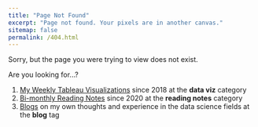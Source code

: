 ```yaml
---
title: "Page Not Found"
excerpt: "Page not found. Your pixels are in another canvas."
sitemap: false
permalink: /404.html
---
```


Sorry, but the page you were trying to view does not exist.  

Are you looking for...?  
1. [My Weekly Tableau Visualizations](https://yudong-94.github.io/personal-website/categories/#data-viz) since 2018 at the **data viz** category  
2. [Bi-monthly Reading Notes](https://yudong-94.github.io/personal-website/categories/#reading-notes) since 2020 at the **reading notes** category  
3. [Blogs](https://yudong-94.github.io/personal-website/categories/#blog) on my own thoughts and experience in the data science fields at the **blog** tag  
